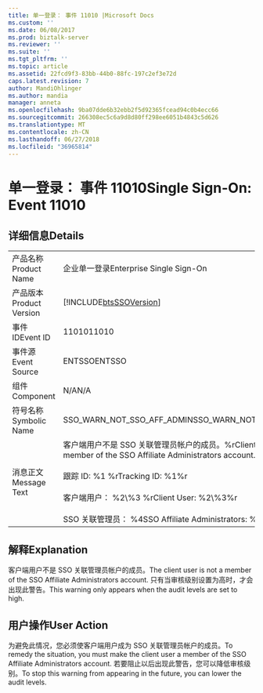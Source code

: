 ```yaml
---
title: 单一登录： 事件 11010 |Microsoft Docs
ms.custom: ''
ms.date: 06/08/2017
ms.prod: biztalk-server
ms.reviewer: ''
ms.suite: ''
ms.tgt_pltfrm: ''
ms.topic: article
ms.assetid: 22fcd9f3-83bb-44b0-88fc-197c2ef3e72d
caps.latest.revision: 7
author: MandiOhlinger
ms.author: mandia
manager: anneta
ms.openlocfilehash: 9ba07dde6b32ebb2f5d92365fcead94c0b4ecc66
ms.sourcegitcommit: 266308ec5c6a9d8d80ff298ee6051b4843c5d626
ms.translationtype: MT
ms.contentlocale: zh-CN
ms.lasthandoff: 06/27/2018
ms.locfileid: "36965814"
---
```

# <a name="single-sign-on-event-11010"></a><span data-ttu-id="4c965-102">单一登录： 事件 11010</span><span class="sxs-lookup"><span data-stu-id="4c965-102">Single Sign-On: Event 11010</span></span>
## <a name="details"></a><span data-ttu-id="4c965-103">详细信息</span><span class="sxs-lookup"><span data-stu-id="4c965-103">Details</span></span>  
  
|                 |                                                                                                                                                                                         |
|-----------------|-----------------------------------------------------------------------------------------------------------------------------------------------------------------------------------------|
|  <span data-ttu-id="4c965-104">产品名称</span><span class="sxs-lookup"><span data-stu-id="4c965-104">Product Name</span></span>   |                                                                                <span data-ttu-id="4c965-105">企业单一登录</span><span class="sxs-lookup"><span data-stu-id="4c965-105">Enterprise Single Sign-On</span></span>                                                                                |
| <span data-ttu-id="4c965-106">产品版本</span><span class="sxs-lookup"><span data-stu-id="4c965-106">Product Version</span></span> |                                                               [!INCLUDE[btsSSOVersion](../includes/btsssoversion-md.md)]                                                                |
|    <span data-ttu-id="4c965-107">事件 ID</span><span class="sxs-lookup"><span data-stu-id="4c965-107">Event ID</span></span>     |                                                                                          <span data-ttu-id="4c965-108">11010</span><span class="sxs-lookup"><span data-stu-id="4c965-108">11010</span></span>                                                                                          |
|  <span data-ttu-id="4c965-109">事件源</span><span class="sxs-lookup"><span data-stu-id="4c965-109">Event Source</span></span>   |                                                                                         <span data-ttu-id="4c965-110">ENTSSO</span><span class="sxs-lookup"><span data-stu-id="4c965-110">ENTSSO</span></span>                                                                                          |
|    <span data-ttu-id="4c965-111">组件</span><span class="sxs-lookup"><span data-stu-id="4c965-111">Component</span></span>    |                                                                                           <span data-ttu-id="4c965-112">N/A</span><span class="sxs-lookup"><span data-stu-id="4c965-112">N/A</span></span>                                                                                           |
|  <span data-ttu-id="4c965-113">符号名称</span><span class="sxs-lookup"><span data-stu-id="4c965-113">Symbolic Name</span></span>  |                                                                               <span data-ttu-id="4c965-114">SSO_WARN_NOT_SSO_AFF_ADMIN</span><span class="sxs-lookup"><span data-stu-id="4c965-114">SSO_WARN_NOT_SSO_AFF_ADMIN</span></span>                                                                                |
|  <span data-ttu-id="4c965-115">消息正文</span><span class="sxs-lookup"><span data-stu-id="4c965-115">Message Text</span></span>   | <span data-ttu-id="4c965-116">客户端用户不是 SSO 关联管理员帐户的成员。%r</span><span class="sxs-lookup"><span data-stu-id="4c965-116">Client user is not a member of the SSO Affiliate Administrators account.%r</span></span><br /><br /> <span data-ttu-id="4c965-117">跟踪 ID: %1 %r</span><span class="sxs-lookup"><span data-stu-id="4c965-117">Tracking ID: %1%r</span></span><br /><br /> <span data-ttu-id="4c965-118">客户端用户： %2\\%3 %r</span><span class="sxs-lookup"><span data-stu-id="4c965-118">Client User: %2\\%3%r</span></span><br /><br /> <span data-ttu-id="4c965-119">SSO 关联管理员： %4</span><span class="sxs-lookup"><span data-stu-id="4c965-119">SSO Affiliate Administrators: %4</span></span> |
  
## <a name="explanation"></a><span data-ttu-id="4c965-120">解释</span><span class="sxs-lookup"><span data-stu-id="4c965-120">Explanation</span></span>  
 <span data-ttu-id="4c965-121">客户端用户不是 SSO 关联管理员帐户的成员。</span><span class="sxs-lookup"><span data-stu-id="4c965-121">The client user is not a member of the SSO Affiliate Administrators account.</span></span> <span data-ttu-id="4c965-122">只有当审核级别设置为高时，才会出现此警告。</span><span class="sxs-lookup"><span data-stu-id="4c965-122">This warning only appears when the audit levels are set to high.</span></span>  
  
## <a name="user-action"></a><span data-ttu-id="4c965-123">用户操作</span><span class="sxs-lookup"><span data-stu-id="4c965-123">User Action</span></span>  
 <span data-ttu-id="4c965-124">为避免此情况，您必须使客户端用户成为 SSO 关联管理员帐户的成员。</span><span class="sxs-lookup"><span data-stu-id="4c965-124">To remedy the situation, you must make the client user a member of the SSO Affiliate Administrators account.</span></span> <span data-ttu-id="4c965-125">若要阻止以后出现此警告，您可以降低审核级别。</span><span class="sxs-lookup"><span data-stu-id="4c965-125">To stop this warning from appearing in the future, you can lower the audit levels.</span></span>